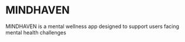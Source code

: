 # MINDHAVEN
MINDHAVEN is a mental wellness app designed to support users facing mental health challenges

